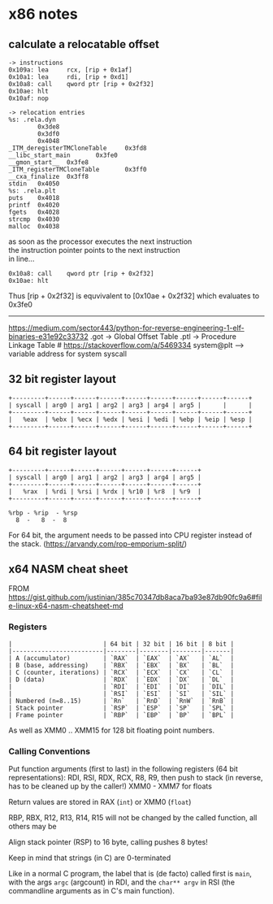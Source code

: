 # x86 notes

## calculate a relocatable offset

```text
-> instructions
0x109a: lea     rcx, [rip + 0x1af]
0x10a1: lea     rdi, [rip + 0xd1]
0x10a8: call    qword ptr [rip + 0x2f32]
0x10ae: hlt
0x10af: nop

-> relocation entries
%s: .rela.dyn
        0x3de8
        0x3df0
        0x4048
_ITM_deregisterTMCloneTable     0x3fd8
__libc_start_main       0x3fe0
__gmon_start__  0x3fe8
_ITM_registerTMCloneTable       0x3ff0
__cxa_finalize  0x3ff8
stdin   0x4050
%s: .rela.plt
puts    0x4018
printf  0x4020
fgets   0x4028
strcmp  0x4030
malloc  0x4038
```

as soon as the processor executes the next instruction  
the instruction pointer points to the next instruction  
in line...

``` text
0x10a8: call    qword ptr [rip + 0x2f32]
0x10ae: hlt
```

Thus [rip + 0x2f32] is equvivalent to [0x10ae + 0x2f32] which evaluates to 0x3fe0

---

<https://medium.com/sector443/python-for-reverse-engineering-1-elf-binaries-e31e92c33732>
.got -> Global Offset Table
.ptl -> Procedure Linkage Table # <https://stackoverflow.com/a/5469334>
system@plt --> variable address for system syscall

## 32 bit register layout

```text
+---------+------+------+------+------+------+------+------+------+
| syscall | arg0 | arg1 | arg2 | arg3 | arg4 | arg5 |      |      |
+---------+------+------+------+------+------+------+------+------+
|   %eax  | %ebx | %ecx | %edx | %esi | %edi | %ebp | %eip | %esp |
+---------+------+------+------+------+------+------+------+------+
```

## 64 bit register layout

```text
+---------+------+------+------+------+------+------+
| syscall | arg0 | arg1 | arg2 | arg3 | arg4 | arg5 |
+---------+------+------+------+------+------+------+
|   %rax  | %rdi | %rsi | %rdx | %r10 | %r8  | %r9  |
+---------+------+------+------+------+------+------+

%rbp - %rip  - %rsp
  8  -   8  -  8
```

For 64 bit, the argument needs to be passed into CPU register instead of the stack. (<https://arvandy.com/rop-emporium-split/>)

## x64 NASM cheat sheet

FROM <https://gist.github.com/justinian/385c70347db8aca7ba93e87db90fc9a6#file-linux-x64-nasm-cheatsheet-md>

### Registers

```text
|                         | 64 bit | 32 bit | 16 bit | 8 bit |
|-------------------------|--------|--------|--------|-------|
| A (accumulator)         | `RAX`  | `EAX`  | `AX`   | `AL`  |
| B (base, addressing)    | `RBX`  | `EBX`  | `BX`   | `BL`  |
| C (counter, iterations) | `RCX`  | `ECX`  | `CX`   | `CL`  |
| D (data)                | `RDX`  | `EDX`  | `DX`   | `DL`  |
|                         | `RDI`  | `EDI`  | `DI`   | `DIL` |
|                         | `RSI`  | `ESI`  | `SI`   | `SIL` |
| Numbered (n=8..15)      | `Rn`   | `RnD`  | `RnW`  | `RnB` |
| Stack pointer           | `RSP`  | `ESP`  | `SP`   | `SPL` |
| Frame pointer           | `RBP`  | `EBP`  | `BP`   | `BPL` |
```

As well as XMM0 .. XMM15 for 128 bit floating point numbers.

### Calling Conventions

Put function arguments (first to last) in the following registers (64 bit
representations): RDI, RSI, RDX, RCX, R8, R9, then push to stack (in reverse,
has to be cleaned up by the caller!) XMM0 - XMM7 for floats

Return values are stored in RAX (`int`) or XMM0 (`float`)

RBP, RBX, R12, R13, R14, R15 will not be changed by the called function, all
others may be

Align stack pointer (RSP) to 16 byte, calling pushes 8 bytes!

Keep in mind that strings (in C) are 0-terminated

Like in a normal C program, the label that is (de facto) called first is
`main`, with the args `argc` (argcount) in RDI, and the `char** argv` in RSI
(the commandline arguments as in C's main function).

